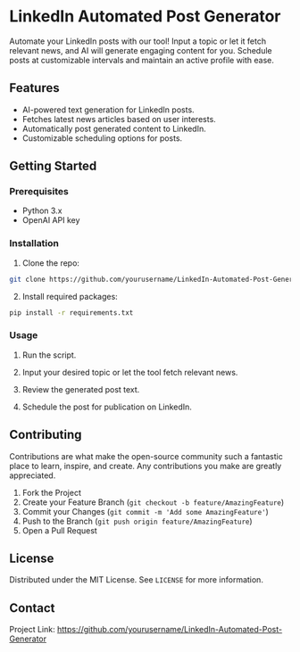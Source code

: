 # LinkedIn Automated Post Generator

Automate your LinkedIn posts with our tool! Input a topic or let it fetch relevant news, and AI will generate engaging content for you. Schedule posts at customizable intervals and maintain an active profile with ease.

## Features

- AI-powered text generation for LinkedIn posts.
- Fetches latest news articles based on user interests.
- Automatically post generated content to LinkedIn.
- Customizable scheduling options for posts.

## Getting Started

### Prerequisites

- Python 3.x
- OpenAI API key

### Installation

1. Clone the repo:
```bash
git clone https://github.com/yourusername/LinkedIn-Automated-Post-Generator.git
```
2. Install required packages:
```bash
pip install -r requirements.txt
```

### Usage

1. Run the script.

2. Input your desired topic or let the tool fetch relevant news.

3. Review the generated post text.

4. Schedule the post for publication on LinkedIn.

## Contributing

Contributions are what make the open-source community such a fantastic place to learn, inspire, and create. Any contributions you make are greatly appreciated.

1. Fork the Project
2. Create your Feature Branch (`git checkout -b feature/AmazingFeature`)
3. Commit your Changes (`git commit -m 'Add some AmazingFeature'`)
4. Push to the Branch (`git push origin feature/AmazingFeature`)
5. Open a Pull Request

## License

Distributed under the MIT License. See `LICENSE` for more information.

## Contact

Project Link: https://github.com/yourusername/LinkedIn-Automated-Post-Generator
